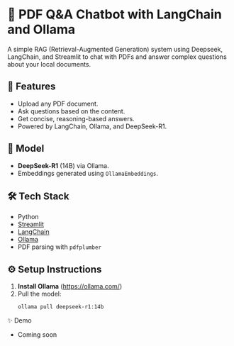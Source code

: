 # 📄 PDF Q&A Chatbot with LangChain and Ollama

A simple RAG (Retrieval-Augmented Generation) system using Deepseek, LangChain, and Streamlit to chat with PDFs and answer complex questions about your local documents.

## 🚀 Features
- Upload any PDF document.
- Ask questions based on the content.
- Get concise, reasoning-based answers.
- Powered by LangChain, Ollama, and DeepSeek-R1.

## 🧠 Model
- **DeepSeek-R1** (14B) via Ollama.
- Embeddings generated using `OllamaEmbeddings`.

## 🛠️ Tech Stack
- Python
- [Streamlit](https://streamlit.io/)
- [LangChain](https://www.langchain.com/)
- [Ollama](https://ollama.com/)
- PDF parsing with `pdfplumber`


## ⚙️ Setup Instructions
1. **Install Ollama** (https://ollama.com/)
2. Pull the model:
   ```bash
   ollama pull deepseek-r1:14b

✨ Demo
- Coming soon

